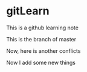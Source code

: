 # gitLearn

This is a github learning note


This is the branch of master

Now, here is another conflicts


Now I add some new things

